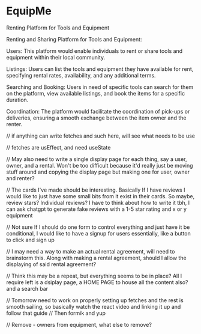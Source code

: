 # EquipMe
Renting Platform for Tools and Equipment


Renting and Sharing Platform for Tools and Equipment:

Users: This platform would enable individuals to rent or share tools and equipment within their local community.

Listings: Users can list the tools and equipment they have available for rent, specifying rental rates, availability, and any additional terms.

Searching and Booking: Users in need of specific tools can search for them on the platform, view available listings, and book the items for a specific duration.

Coordination: The platform would facilitate the coordination of pick-ups or deliveries, ensuring a smooth exchange between the item owner and the renter.







  // if anything can write fetches and such here, will see what needs to be use

  // fetches are usEffect, and need useState

  // May also need to write a single display page for each thing, say a user, owner, and a rental. Won't be too difficult because it'd really just be moving stuff around and copying the display page but making one for user, owner and renter? 

  // The cards I've made should be interesting. Basically If I have reviews I would like to just have some small bits from it exist in their cards. So maybe, review stars? Individual reviews? I have to think about how to write it tbh, I can ask chatgpt to generate fake reviews with a 1-5 star rating and x or y equipment 

  // Not sure If I should do one form to control everything and just have it be conditional, I would like to have a signup for users essentially, like a button to click and sign up

  // I may need a way to make an actual rental agreement, will need to brainstorm this. Along with making a rental agreement, should I allow the displaying of said rental agreement?

  // Think this may be a repeat, but everything seems to be in place? All I require left is a dsiplay page, a HOME PAGE to house all the content also? and a search bar 

  // Tomorrow need to work on properly setting up fetches and the rest is smooth sailing, so basically watch the react video and linking it up and follow that guide
  // Then formik and yup


  // Remove - owners from equipment, what else to remove?